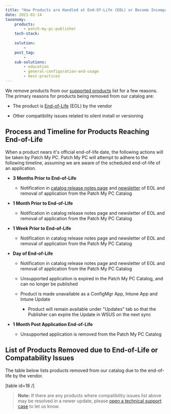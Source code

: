 ```yaml
---
title: "How Products are Handled at End-Of-Life (EOL) or Become Incompatible"
date: 2021-01-14
taxonomy:
    products:
        - patch-my-pc-publisher
    tech-stack:
        - 
    solution:
        - 
    post_tag:
        - 
    sub-solutions:
        - education
        - general-configuration-and-usage
        - best-practices
---
```


We remove products from our [supported products](/supported-products) list for a few reasons. The primary reasons for products being removed from our catalog are:

- The product is [End-of-Life](#topic1) (EOL) by the vendor

- Other compatibility issues related to silent install or versioning

## Process and Timeline for Products Reaching End-of-Life

When a product nears it's official end-of-life date, the following actions will be taken by Patch My PC. Patch My PC will attempt to adhere to the following timeline, assuming we are aware of the scheduled end-of-life of an application.

- **3 Months Prior to End-of-Life**
    - Notification in [catalog release notes page](https://patchmypc.com/category/scupcatalogupdates) and [newsletter](https://patchmypc.com/scup-catalog-newsletter-signup) of EOL and removal of application from the Patch My PC Catalog

- **1 Month Prior to End-of-Life**
    - Notification in catalog release notes page and newsletter of EOL and removal of application from the Patch My PC Catalog

- **1 Week Prior to End-of-Life**
    - Notification in catalog release notes page and newsletter of EOL and removal of application from the Patch My PC Catalog

- **Day of End-of-Life**
    - Notification in catalog release notes page and newsletter of EOL and removal of application from the Patch My PC Catalog
    
    - Unsupported application is expired in the Patch My PC Catalog, and can no longer be published
    
    - Product is made unavailable as a ConfigMgr App, Intune App and Intune Update
        - Product will remain available under "Updates" tab so that the Publisher can expire the Update in WSUS on the next sync

- **1 Month Post Application End-of-Life**
    - Unsupported application is removed from the Patch My PC Catalog

## List of Products Removed due to End-of-Life or Compatability Issues

The table below lists products removed from our catalog due to the end-of-life by the vendor.

\[table id=18 /\]

> **Note:** If there are any products where compatibility issues list above may be resolved in a newer update, please [open a technical support case](/technical-support) to let us know.